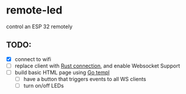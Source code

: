 # remote-led
control an ESP 32 remotely

## TODO:
- [x] connect to wifi
- [ ] replace client with [Rust connection](https://github.com/Norse-IoT/esp32-rust-web), and enable Websocket Support
- [ ] build basic HTML page using [Go templ](https://github.com/a-h/templ)
    - [ ] have a button that triggers events to all WS clients
    - [ ] turn on/off LEDs

